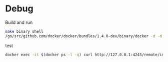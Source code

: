 Debug
==================

Build and run

```bash
make binary shell
/go/src/github.com/docker/docker/bundles/1.4.0-dev/binary/docker -d -d -H tcp://0.0.0.0:4243 -H unix:///var/run/docker.sock -D
```

test

```bash
docker exec -it $(docker ps -l -q) curl http://127.0.0.1:4243/remote/images/dorowu/ubuntu-desktop-lxde-vnc/json
```
